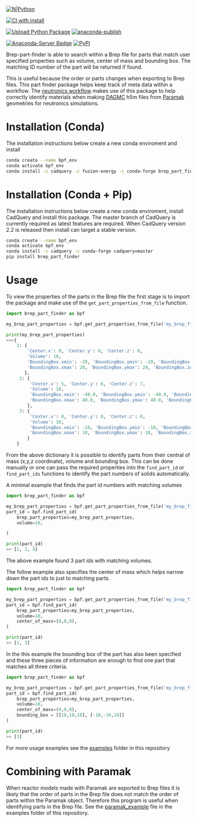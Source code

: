 [![N|Python](https://www.python.org/static/community_logos/python-powered-w-100x40.png)](https://www.python.org)

[![CI with install](https://github.com/fusion-energy/brep_part_finder/actions/workflows/ci_with_install.yml/badge.svg)](https://github.com/fusion-energy/brep_part_finder/actions/workflows/ci_with_install.yml)

[![Upload Python Package](https://github.com/fusion-energy/brep_part_finder/actions/workflows/python-publish.yml/badge.svg)](https://github.com/fusion-energy/brep_part_finder/actions/workflows/python-publish.yml)
[![anaconda-publish](https://github.com/fusion-energy/brep_part_finder/actions/workflows/anaconda-publish.yml/badge.svg)](https://github.com/fusion-energy/brep_part_finder/actions/workflows/anaconda-publish.yml)

[![Anaconda-Server Badge](https://anaconda.org/fusion-energy/brep_part_finder/badges/version.svg)](https://anaconda.org/fusion-energy/brep_part_finder)
[![PyPI](https://img.shields.io/pypi/v/brep_part_finder?color=brightgreen&label=pypi&logo=grebrightgreenen&logoColor=green)](https://pypi.org/project/brep_part_finder/)

Brep-part-finder is able to search within a Brep file for parts that match user
specified properties such as volume, center of mass and bounding box. The
matching ID number of the part will be returned if found.

This is useful because the order or parts changes when exporting to Brep files.
This part finder package helps keep track of meta data within a workflow.
The [neutronics workflow](https://github.com/fusion-energy/neutronics-workshop)
makes use of this package to help correctly identify materials when making
[DAGMC](https://github.com/svalinn/DAGMC/) h5m files from 
[Paramak](https://github.com/fusion-energy/paramak) geometries for neutronics
simulations.

# Installation (Conda)

The installation instructions below create a new conda enviroment and install 

```bash
conda create --name bpf_env
conda activate bpf_env
conda install -c cadquery -c fusion-energy -c conda-forge brep_part_finder
```

# Installation (Conda + Pip)

The installation instructions below create a new conda enviroment, install CadQuery and install this package.
The master branch of CadQuery is currently required as latest features are required.
When CadQuery version 2.2 is released then install can target a stable version.

```bash
conda create --name bpf_env
conda activate bpf_env
conda install -c cadquery -c conda-forge cadquery=master
pip install brep_part_finder
```

# Usage

To view the properties of the parts in the Brep file the first stage is to import the package and make use of the ```get_part_properties_from_file``` function.

```python
import brep_part_finder as bpf

my_brep_part_properties = bpf.get_part_properties_from_file('my_brep_file.brep')

print(my_brep_part_properties)
>>>{
    1: {
        'Center.x': 0, 'Center.y': 0, 'Center.z': 0,
        'Volume': 10,
        'BoundingBox.xmin': -20, 'BoundingBox.ymin': -20, 'BoundingBox.zmin': -20,
        'BoundingBox.xmax': 20, 'BoundingBox.ymax': 20, 'BoundingBox.zmax': 20
       },
     2: {
         'Center.x': 5, 'Center.y': 6, 'Center.z': 7,
         'Volume': 10,
         'BoundingBox.xmin': -40.0, 'BoundingBox.ymin': -40.0, 'BoundingBox.zmin': -40.0,
         'BoundingBox.xmax': 40.0, 'BoundingBox.ymax': 40.0, 'BoundingBox.zmax': 40.0
        },
     3: {
         'Center.x': 0, 'Center.y': 0, 'Center.z': 0,
         'Volume': 10,
         'BoundingBox.xmin': -10, 'BoundingBox.ymin': -10, 'BoundingBox.zmin': -10,
         'BoundingBox.xmax': 10, 'BoundingBox.ymax': 10, 'BoundingBox.zmax': 10
        } 
    }
```

From the above dictionary it is possible to identify parts from their central of mass (x,y,z coordinate), volume and bounding box. This can be done manually or one can pass the required properties into the ```find_part_id``` or ```find_part_ids``` functions to identify the part numbers of solids automatically.

A minimal example that finds the part id numbers with matching volumes
```python
import brep_part_finder as bpf

my_brep_part_properties = bpf.get_part_properties_from_file('my_brep_file.brep')
part_id = bpf.find_part_id(
    brep_part_properties=my_brep_part_properties,
    volume=10,

)

print(part_id)
>> [1, 3, 4]
```

The above example found 3 part ids with matching volumes.

The follow example also specifies the center of mass which helps narrow down the part ids to just to matching parts.
```python
import brep_part_finder as bpf

my_brep_part_properties = bpf.get_part_properties_from_file('my_brep_file.brep')
part_id = bpf.find_part_id(
    brep_part_properties=my_brep_part_properties,
    volume=10,
    center_of_mass=(0,0,0),
)

print(part_id)
>> [1, 3]
```

In the this example the bounding box of the part has also been specified and these three pieces of information are enough to find one part that matches all three criteria.
```python
import brep_part_finder as bpf

my_brep_part_properties = bpf.get_part_properties_from_file('my_brep_file.brep')
part_id = bpf.find_part_id(
    brep_part_properties=my_brep_part_properties,
    volume=10,
    center_of_mass=(0,0,0),
    bounding_box = [[10,10,10], [-10,-10,10]]
)

print(part_id)
>> [3]
```

For more usage examples see the [examples](https://github.com/fusion-energy/brep_part_finder/tree/main/examples) folder in this repository

# Combining with Paramak

When reactor models made with Paramak are exported to Brep files it is likely that the order of parts in the Brep file does not match the order of parts within the Paramak object. Therefore this program is useful when identifying parts in the Brep file. See the [paramak_example](https://github.com/fusion-energy/brep_part_finder/blob/main/examples/paramak_example.py) file in the examples folder of this repository.
